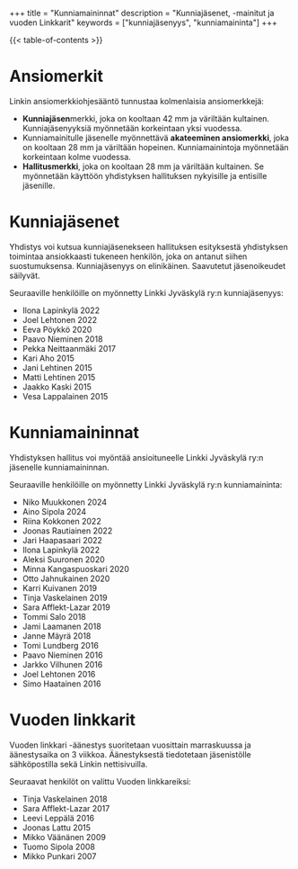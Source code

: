 +++
title = "Kunniamaininnat"
description = "Kunniajäsenet, -mainitut ja vuoden Linkkarit"
keywords = ["kunniajäsenyys", "kunniamaininta"]
+++

{{< table-of-contents >}}

# Ansiomerkit
Linkin ansiomerkkiohjesääntö tunnustaa kolmenlaisia ansiomerkkejä:
* **Kunniajäsen**merkki, joka on kooltaan 42 mm ja väriltään
  kultainen. Kunniajäsenyyksiä myönnetään korkeintaan yksi vuodessa.
* Kunniamainitulle jäsenelle myönnettävä **akateeminen ansiomerkki**,
  joka on kooltaan 28 mm ja väriltään hopeinen. Kunniamainintoja
  myönnetään korkeintaan kolme vuodessa.
* **Hallitusmerkki**, joka on kooltaan 28 mm ja väriltään kultainen. 
  Se myönnetään käyttöön yhdistyksen hallituksen nykyisille ja
  entisille jäsenille.

# Kunniajäsenet

Yhdistys voi kutsua kunniajäsenekseen hallituksen esityksestä
yhdistyksen toimintaa ansiokkaasti tukeneen henkilön, joka on antanut
siihen suostumuksensa. Kunniajäsenyys on elinikäinen. Saavutetut
jäsenoikeudet säilyvät.

Seuraaville henkilöille on myönnetty Linkki Jyväskylä ry:n
kunniajäsenyys:
- Ilona Lapinkylä 2022
- Joel Lehtonen 2022
- Eeva Pöykkö 2020
- Paavo Nieminen 2018
- Pekka Neittaanmäki 2017
- Kari Aho 2015
- Jani Lehtinen 2015
- Matti Lehtinen 2015
- Jaakko Kaski 2015
- Vesa Lappalainen 2015
  
# Kunniamaininnat

Yhdistyksen hallitus voi myöntää ansioituneelle Linkki Jyväskylä ry:n
jäsenelle kunniamaininnan.  

Seuraaville henkilöille on myönnetty Linkki Jyväskylä ry:n
kunniamaininta:
- Niko Muukkonen 2024
- Aino Sipola 2024
- Riina Kokkonen 2022
- Joonas Rautiainen 2022
- Jari Haapasaari 2022
- Ilona Lapinkylä 2022
- Aleksi Suuronen 2020
- Minna Kangaspuoskari 2020
- Otto Jahnukainen 2020
- Karri Kuivanen 2019
- Tinja Vaskelainen 2019
- Sara Afflekt-Lazar 2019
- Tommi Salo 2018
- Jami Laamanen 2018
- Janne Mäyrä 2018
- Tomi Lundberg 2016
- Paavo Nieminen 2016
- Jarkko Vilhunen 2016
- Joel Lehtonen 2016
- Simo Haatainen 2016

# Vuoden linkkarit

Vuoden linkkari -äänestys suoritetaan vuosittain marraskuussa ja
äänestysaika on 3 viikkoa. Äänestyksestä tiedotetaan jäsenistölle
sähköpostilla sekä Linkin nettisivuilla. 

Seuraavat henkilöt on valittu Vuoden linkkareiksi:
- Tinja Vaskelainen 2018
- Sara Afflekt-Lazar 2017
- Leevi Leppälä 2016
- Joonas Lattu 2015
- Mikko Väänänen 2009
- Tuomo Sipola 2008
- Mikko Punkari 2007
